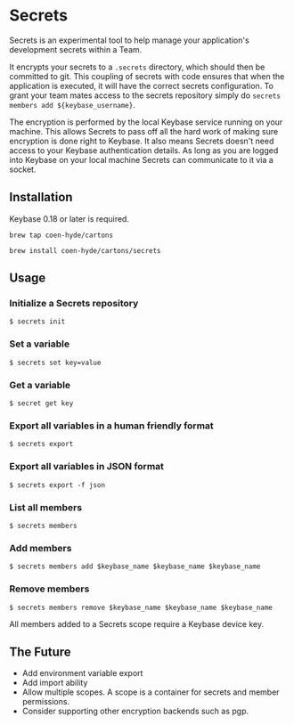 Secrets
=======

Secrets is an experimental tool to help manage your application's development secrets within a Team.

It encrypts your secrets to a `.secrets` directory, which should then be committed to git. This coupling of secrets with code ensures that when the application is executed, it will have the correct secrets configuration. To grant your team mates access to the secrets repository simply do `secrets members add ${keybase_username}`.

The encryption is performed by the local Keybase service running on your machine. This allows Secrets to pass off all the hard work of making sure encryption is done right to Keybase. It also means Secrets doesn't need access to your Keybase authentication details. As long as you are logged into Keybase on your local machine Secrets can communicate to it via a socket.

Installation
------------

Keybase 0.18 or later is required.

`brew tap coen-hyde/cartons`

`brew install coen-hyde/cartons/secrets`

Usage
-----

### Initialize a Secrets repository
`$ secrets init`

### Set a variable
`$ secrets set key=value`

### Get a variable
`$ secret get key`

### Export all variables in a human friendly format
`$ secrets export`

### Export all variables in JSON format
`$ secrets export -f json`

### List all members
`$ secrets members`

### Add members
`$ secrets members add $keybase_name $keybase_name $keybase_name`

### Remove members
`$ secrets members remove $keybase_name $keybase_name $keybase_name`

All members added to a Secrets scope require a Keybase device key.

The Future
----------

- Add environment variable export
- Add import ability
- Allow multiple scopes. A scope is a container for secrets and member permissions.
- Consider supporting other encryption backends such as pgp.
